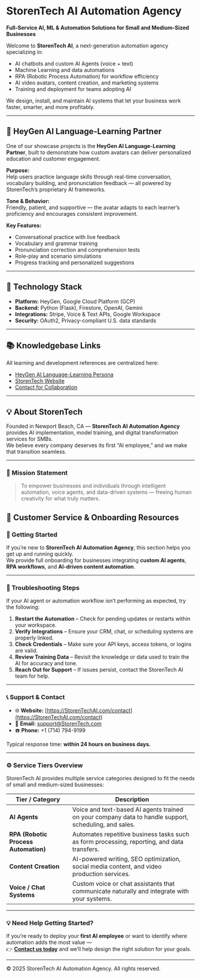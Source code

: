 # StorenTech AI Automation Agency
**Full-Service AI, ML & Automation Solutions for Small and Medium-Sized Businesses**

Welcome to **StorenTech AI**, a next-generation automation agency specializing in:
- AI chatbots and custom AI Agents (voice + text)
- Machine Learning and data automations
- RPA (Robotic Process Automation) for workflow efficiency
- AI video avatars, content creation, and marketing systems
- Training and deployment for teams adopting AI

We design, install, and maintain AI systems that let your business work faster, smarter, and more profitably.

---

## 🤖 HeyGen AI Language-Learning Partner

One of our showcase projects is the **HeyGen AI Language-Learning Partner**, built to demonstrate how custom avatars can deliver personalized education and customer engagement.

**Purpose:**  
Help users practice language skills through real-time conversation, vocabulary building, and pronunciation feedback — all powered by StorenTech’s proprietary AI frameworks.

**Tone & Behavior:**  
Friendly, patient, and supportive — the avatar adapts to each learner’s proficiency and encourages consistent improvement.

**Key Features:**
- Conversational practice with live feedback  
- Vocabulary and grammar training  
- Pronunciation correction and comprehension tests  
- Role-play and scenario simulations  
- Progress tracking and personalized suggestions  

---

## 🧩 Technology Stack
- **Platform:** HeyGen, Google Cloud Platform (GCP)
- **Backend:** Python (Flask), Firestore, OpenAI, Gemini
- **Integrations:** Stripe, Voice & Text APIs, Google Workspace
- **Security:** OAuth2, Privacy-compliant U.S. data standards

---

## 📚 Knowledgebase Links
All learning and development references are centralized here:
- [HeyGen AI Language-Learning Persona](https://github.com/befamousvideo/heygen-knowledgebase)
- [StorenTech Website](https://storentechai.com)
- [Contact for Collaboration](mailto:vincent@storentech.com)

---

## 💡 About StorenTech
Founded in Newport Beach, CA — **StorenTech AI Automation Agency** provides AI implementation, model training, and digital transformation services for SMBs.  
We believe every company deserves its first “AI employee,” and we make that transition seamless.

---

### 🏁 Mission Statement
> To empower businesses and individuals through intelligent automation, voice agents, and data-driven systems — freeing human creativity for what truly matters.

## 🧭 Customer Service & Onboarding Resources

### 🚀 Getting Started
If you’re new to **StorenTech AI Automation Agency**, this section helps you get up and running quickly.  
We provide full onboarding for businesses integrating **custom AI agents**, **RPA workflows**, and **AI-driven content automation**.

---

### 🧩 Troubleshooting Steps
If your AI agent or automation workflow isn’t performing as expected, try the following:

1. **Restart the Automation** – Check for pending updates or restarts within your workspace.
2. **Verify Integrations** – Ensure your CRM, chat, or scheduling systems are properly linked.
3. **Check Credentials** – Make sure your API keys, access tokens, or logins are valid.
4. **Review Training Data** – Revisit the knowledge or data used to train the AI for accuracy and tone.
5. **Reach Out for Support** – If issues persist, contact the StorenTech AI team for help.

---

### 📞 Support & Contact
- 🌐 **Website:** [https://StorenTechAI.com/contact](https://StorenTechAI.com/contact)  
- 📧 **Email:** [support@StorenTech.com](mailto:support@StorenTech.com)  
- ☎️ **Phone:** +1 (714) 794-9199  

Typical response time: **within 24 hours on business days.**

---

### ⚙️ Service Tiers Overview
StorenTech AI provides multiple service categories designed to fit the needs of small and medium-sized businesses:

| **Tier / Category** | **Description** |
|----------------------|-----------------|
| **AI Agents** | Voice and text-based AI agents trained on your company data to handle support, scheduling, and sales. |
| **RPA (Robotic Process Automation)** | Automates repetitive business tasks such as form processing, reporting, and data transfers. |
| **Content Creation** | AI-powered writing, SEO optimization, social media content, and video production services. |
| **Voice / Chat Systems** | Custom voice or chat assistants that communicate naturally and integrate with your systems. |

---

### 💡 Need Help Getting Started?
If you’re ready to deploy your **first AI employee** or want to identify where automation adds the most value —  
👉 **[Contact us today](https://StorenTechAI.com/contact)** and we’ll help design the right solution for your goals.


---

© 2025 StorenTech AI Automation Agency. All rights reserved.
